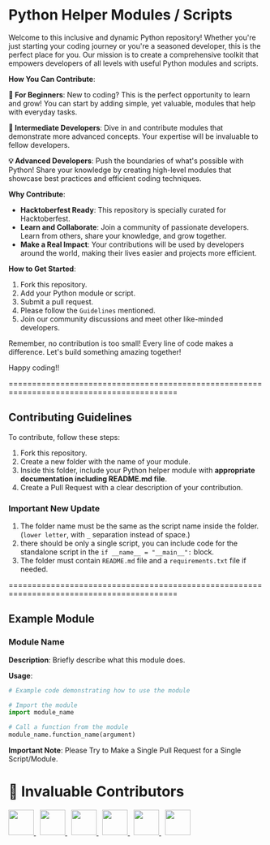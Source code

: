 # Python Helper Modules / Scripts

Welcome to this inclusive and dynamic Python repository! Whether you're just starting your coding journey or you're a seasoned developer, this is the perfect place for you. Our mission is to create a comprehensive toolkit that empowers developers of all levels with useful Python modules and scripts.

**How You Can Contribute**:

**🌱 For Beginners**: New to coding? This is the perfect opportunity to learn and grow! You can start by adding simple, yet valuable, modules that help with everyday tasks.

**🚀 Intermediate Developers**: Dive in and contribute modules that demonstrate more advanced concepts. Your expertise will be invaluable to fellow developers.

**💡 Advanced Developers**: Push the boundaries of what's possible with Python! Share your knowledge by creating high-level modules that showcase best practices and efficient coding techniques.

**Why Contribute**:

- **Hacktoberfest Ready**: This repository is specially curated for Hacktoberfest.
- **Learn and Collaborate**: Join a community of passionate developers. Learn from others, share your knowledge, and grow together.
- **Make a Real Impact**: Your contributions will be used by developers around the world, making their lives easier and projects more efficient.

**How to Get Started**:

1. Fork this repository.
2. Add your Python module or script.
3. Submit a pull request.
4. Please follow the `Guidelines` mentioned.
5. Join our community discussions and meet other like-minded developers.

Remember, no contribution is too small! Every line of code makes a difference. Let's build something amazing together!

Happy coding!!

==========================================================================================

## Contributing Guidelines

To contribute, follow these steps:

1. Fork this repository.
2. Create a new folder with the name of your module.
3. Inside this folder, include your Python helper module with **appropriate documentation including README.md file**.
4. Create a Pull Request with a clear description of your contribution.
### Important New Update
1. The folder name must be the same as the script name inside the folder. (`lower letter`, with `_` separation instead of space.)
2. there should be only a single script, you can include code for the standalone script in the `if __name__ = "__main__":` block.
3. The folder must contain `README.md` file and a `requirements.txt` file if needed.


==========================================================================================


## Example Module

### Module Name

**Description**: Briefly describe what this module does.

**Usage**:

```python
# Example code demonstrating how to use the module

# Import the module
import module_name

# Call a function from the module
module_name.function_name(argument)
```

**Important Note**: Please Try to Make a Single Pull Request for a Single Script/Module.

# 🌟 Invaluable Contributors

<a href="https://github.com/Namatuzio" title=" 🎉 Thank you for your outstanding contribution Namatuzio">
  <img src="https://avatars.githubusercontent.com/u/55001591?size=50" width="50" height="50">
</a>
&nbsp;
<a href="https://github.com/avyuktsoni0731" title=" 🎉 Thank you for your outstanding contribution avyuktsoni0731">
  <img src="https://avatars.githubusercontent.com/u/95626105?size=50" width="50" height="50">
</a>
&nbsp;
<a href="https://github.com/chankruze" title=" 🎉 Thank you for your outstanding contribution chankruze">
  <img src="https://avatars.githubusercontent.com/u/29806845?size=50" width="50" height="50">
</a>
&nbsp;
<a href="https://github.com/stktyagi" title=" 🎉 Thank you for your outstanding contribution stktyagi">
  <img src="https://avatars.githubusercontent.com/u/142912014?size=50" width="50" height="50">
</a>
&nbsp;
<a href="https://github.com/Zhreyu" title=" 🎉 Thank you for your outstanding contribution Zhreyu">
  <img src="https://avatars.githubusercontent.com/u/96978606?size=50" width="50" height="50">
</a>
&nbsp;
<a href="https://github.com/Siddharth9890" title=" 🎉 Thank you for your outstanding contribution Siddharth9890">
  <img src="https://avatars.githubusercontent.com/u/63333707?size=50" width="50" height="50">
</a>
